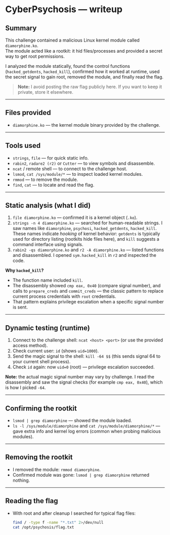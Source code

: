 # CyberPsychosis — writeup

## Summary
This challenge contained a malicious Linux kernel module called `diamorphine.ko`.  
The module acted like a rootkit: it hid files/processes and provided a secret way to get root permissions.

I analyzed the module statically, found the control functions (`hacked_getdents`, `hacked_kill`), confirmed how it worked at runtime, used the secret signal to gain root, removed the module, and finally read the flag.

> **Note:** I avoid posting the raw flag publicly here. If you want to keep it private, store it elsewhere.

---

## Files provided
- `diamorphine.ko` — the kernel module binary provided by the challenge.

---

## Tools used
- `strings`, `file` — for quick static info.
- `rabin2`, `radare2 (r2)` or `Cutter` — to view symbols and disassemble.
- `ncat` / remote shell — to connect to the challenge host.
- `lsmod`, `cat /sys/module/*` — to inspect loaded kernel modules.
- `rmmod` — to remove the module.
- `find`, `cat` — to locate and read the flag.

---

## Static analysis (what I did)
1. `file diamorphine.ko` — confirmed it is a kernel object (`.ko`).
2. `strings -n 4 diamorphine.ko` — searched for human-readable strings. I saw names like `diamorphine`, `psychosi`, `hacked_getdents`, `hacked_kill`.  
   These names indicate *hooking* of kernel behavior: `getdents` is typically used for directory listing (rootkits hide files here), and `kill` suggests a command interface using signals.
3. `rabin2 -qs diamorphine.ko` and `r2 -A diamorphine.ko` — listed functions and disassembled. I opened `sym.hacked_kill` in `r2` and inspected the code.

**Why `hacked_kill`?**  
- The function name included `kill`.
- The disassembly showed `cmp eax, 0x40` (compare signal number), and calls to `prepare_creds` and `commit_creds` — the classic pattern to replace current process credentials with `root` credentials.
- That pattern explains privilege escalation when a specific signal number is sent.

---

## Dynamic testing (runtime)
1. Connect to the challenge shell: `ncat <host> <port>` (or use the provided access method).
2. Check current user: `id` (shows `uid=1000`).
3. Send the magic signal to the shell: `kill -64 $$` (this sends signal 64 to your current shell process).
4. Check `id` again: now `uid=0` (root) — privilege escalation succeeded.

**Note:** the actual magic signal number may vary by challenge. I read the disassembly and saw the signal checks (for example `cmp eax, 0x40`), which is how I picked `-64`.

---

## Confirming the rootkit
- `lsmod | grep diamorphine` — showed the module loaded.
- `ls -l /sys/module/diamorphine` and `cat /sys/module/diamorphine/*` — gave extra info and kernel log errors (common when probing malicious modules).

---

## Removing the rootkit
- I removed the module: `rmmod diamorphine`.
- Confirmed module was gone: `lsmod | grep diamorphine` returned nothing.

---

## Reading the flag
- With root and after cleanup I searched for typical flag files:
  ```bash
  find / -type f -name "*.txt" 2>/dev/null
  cat /opt/psychosis/flag.txt
